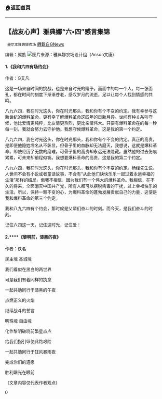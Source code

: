 ###  [:house:返回首頁](https://github.com/ourhimalayas/txt)
---

## 【战友心声】雅典娜“六•四”感言集锦
` 墨尔本雅典娜农场` [轉載自GNews](https://gnews.org/zh-hans/1293040/)

编辑：翼族
![]()![](https://gnews-media-offload.s3.amazonaws.com/wp-content/uploads/2021/06/02231112/image001-4.jpg)图片来源：雅典娜农场设计组（Anson文康）
#### 1.《我和六四有场约会》

作者：G艾凡

这是一场来自时间的挑战，也是来自时光的赠予。画面中的每一个人，每一张面孔，都在时间的刻度下渐渐苍老，感叹岁月的流逝，足以让每个人找到情感的共鸣。

八九六四，我在时光这头，你在时光那头，我和你有个不变的约定。我有幸参与这新世纪的爆料革命，更有幸了解爆料革命这四年的日新月异。世间有种关系叫守候，他比爱情更纯粹，比友情更热烈，更比亲情伟大。只要有爆料革命在的每一秒每一刻，我就会努力去守护他。我想守候爆料革命，这是我的第一个约定。

八九六四，我在时光这头，你在时光那头，我和你有个不变的约定。真正的高贵，是即便他隐姓埋名从不彰显，但骨子里的血脉却无法磨灭，我想说，这就是爆料革命。即使经历了无数的磨难，可骨子里的高贵却永远无法隐藏。虽然他的过去伤痕累累，可未来却前程似锦。我想要爆料革命的高贵，这是我的第二个约定。

八九六四，我在时光这头，你在时光那头，我和你有个不变的约定。杨绛先生说，人世间不会有小说或者童话故事，不会有“从此他们快快乐乐一起过着永远幸福的生活”那样的结局。但我不相信，因为我们有一个伟大的爆料革命。我相信，在不久的将来，全面消灭中国共产党，所有人都可以摆脱病毒的干扰，过上幸福快乐的生活。所以，保持一颗不变的心，为爆料革命的蓬勃发展贡献自己的力量，这便是我和爆料革命的第三个约定。

我和八九六四有个约会，那时候是父辈们奋斗的时刻。而今天，是我们奋斗的时刻。

记住六四这一天，记住这时光，记住爱！

#### **2.****《黎明前，漆黑的夜》**

作者：佚名

民主魂 圣城魂

我们看似在黑白的两世界

可是我们有着同样的执念

一起共勉同行于漆黑的午夜

点燃正义的火焰

继续战斗的誓言

明珠魂 自由魂

化作黎明破晓前繁星点点

给我们指引纵使此路艰险

一起共勉同行于狂风暴雨夜

完成你们的遗愿

胜利曙光在眼前



（文章内容仅代表作者观点）

0
